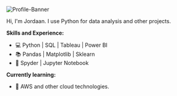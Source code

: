 ![Profile-Banner](https://github.com/jordaan-c/Image/blob/479b42caf44c0a53411d2fa008bd0d24f0e62c27/Data-Visualisation-2-%5BCropped%5D.png)

Hi, I'm Jordaan. I use Python for data analysis and other projects.

**Skills and Experience:**
- 💻 Python | SQL | Tableau | Power BI
- 📚 Pandas | Matplotlib | Sklearn
- 📑 Spyder | Jupyter Notebook

**Currently learning:**
- 🌱 AWS and other cloud technologies.


<!--
**jordaan-c/jordaan-c** is a ✨ _special_ ✨ repository because its `README.md` (this file) appears on your GitHub profile.

Here are some ideas to get you started:

- 🔭 I’m currently working on ...
- 🌱 I’m currently learning ...
- 👯 I’m looking to collaborate on ...
- 🤔 I’m looking for help with ...
- 💬 Ask me about ...
- 📫 How to reach me: ...
- 😄 Pronouns: ...
- ⚡ Fun fact: ...
-->

